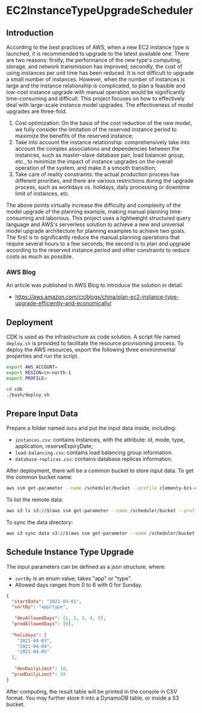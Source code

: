 # EC2InstanceTypeUpgradeScheduler

## Introduction
According to the best practices of AWS, when a new EC2 instance type is launched, it is recommended to upgrade to the latest available one. 
There are two reasons: 
firstly, the performance of the new type's computing, storage, and network transmission has improved; 
secondly, the cost of using instances per unit time has been reduced. It is not difficult to upgrade a small number of instances. 
However, when the number of instances is large and the instance relationship is complicated, to plan a feasible and low-cost instance upgrade with manual operation would be significantly time-consuming and difficult. 
This project focuses on how to effectively deal with large-scale instance model upgrades. 
The effectiveness of model upgrades are three-fold. 
1. Cost optimization: On the basis of the cost reduction of the new model, we fully consider the limitation of the reserved instance period to maximize the benefits of the reserved instance; 
2. Take into account the instance relationship: comprehensively take into account the complex associations and dependencies between the instances, such as master-slave database pair, load balancer group, etc., to minimize the impact of instance upgrades on the overall operation of the system, and make it a smooth transition; 
3. Take care of reality constraints: the actual production process has different priorities, and there are various restrictions during the upgrade process, such as workdays vs. holidays, daily processing or downtime limit of instances, etc. 

The above points virtually increase the difficulty and complexity of the model upgrade of the planning example, making manual planning time-consuming and laborious. 
This project uses a lightweight structured query language and AWS's serverless solution to achieve a new and universal model upgrade architecture for planning examples to achieve two goals. 
The first is to significantly reduce the manual planning operations that require several hours to a few seconds; 
the second is to plan and upgrade according to the reserved instance period and other constraints to reduce costs as much as possible.

### AWS Blog
An article was published in AWS Blog to introduce the solution in detail.
- https://aws.amazon.com/cn/blogs/china/plan-ec2-instance-type-upgrade-efficiently-and-economically/

## Deployment
CDK is used as the infrastructure as code solution.
A script file named `deploy.sh` is provided to facilitate the resource provisioning process.
To deploy the AWS resources, export the following three environmental properties and run the script.

```bash
export AWS_ACCOUNT=
export REGION=cn-north-1
export PROFILE=

cd cdk
./bash/deploy.sh
```

## Prepare Input Data

Prepare a folder named `data` and put the input data inside, including:
- `instances.csv`: contains instances, with the attribute: id, mode, type, application, reserveExpiryDate;
- `load-balancing.csv`: contains load balancing group information.
- `database-replicas.csv`: contains database replicas information.

After deployment, there will be a common bucket to store input data. To get the common bucket name:
```bash
aws ssm get-parameter --name /scheduler/bucket --profile clementy-bcs-cn | jq -r .Parameter.Value --profile $PROFILE
```

To list the remote data:
```bash
aws s3 ls s3://$(aws ssm get-parameter --name /scheduler/bucket --profile $PROFILE | jq -r .Parameter.Value) --profile $PROFILE
```

To sync the data directory:
```bash
aws s3 sync data s3://$(aws ssm get-parameter --name /scheduler/bucket --profile $PROFILE | jq -r .Parameter.Value) --profile $PROFILE
```

## Schedule Instance Type Upgrade

The input parameters can be defined as a json structure, where:
- `sortBy` is an enum value, takes "app" or "type".
- Allowed days ranges from 0 to 6 with 0 for Sunday.

```json
{
  "startDate": "2021-03-01",
  "sortBy": "app/type",
  
   "devAllowedDays": [1, 2, 3, 4, 5],
  "prodAllowedDays": [0],
  
  "holidays": [
    "2021-04-03",
    "2021-04-04",
    "2021-04-05"
  ],
  
   "devDailyLimit": 10,
  "prodDailyLimit": 50
}
```

After computing, the result table will be printed in the console in CSV format.
You may further store it into a DynamoDB table, or inside a S3 bucket.
